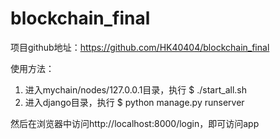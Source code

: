 # blockchain_final
项目github地址：https://github.com/HK40404/blockchain_final

使用方法：

1. 进入mychain/nodes/127.0.0.1目录，执行
       $ ./start_all.sh
2. 进入django目录，执行
       $ python manage.py runserver

然后在浏览器中访问http://localhost:8000/login，即可访问app

   
